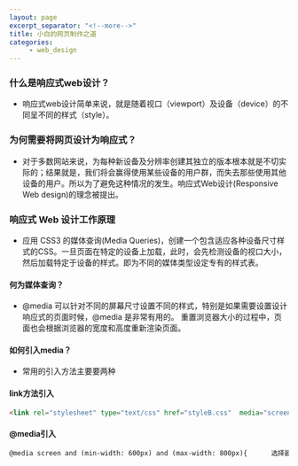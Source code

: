 ```yaml
---
layout: page
excerpt_separator: "<!--more-->"
title: 小白的网页制作之道
categories:
     - web_design
---
```

### 什么是响应式web设计？
- 响应式web设计简单来说，就是随着视口（viewport）及设备（device）的不同呈不同的样式（style）。
<!--more-->
### 为何需要将网页设计为响应式？
- 对于多数网站来说，为每种新设备及分辨率创建其独立的版本根本就是不切实际的；结果就是，我们将会赢得使用某些设备的用户群，而失去那些使用其他设备的用户。所以为了避免这种情况的发生。响应式Web设计(Responsive Web design)的理念被提出。

### 响应式 Web 设计工作原理
- 应用 CSS3 的媒体查询(Media Queries)，创建一个包含适应各种设备尺寸样式的CSS。一旦页面在特定的设备上加载，此时，会先检测设备的视口大小，然后加载特定于设备的样式。即为不同的媒体类型设定专有的样式表。

#### 何为媒体查询？
- @media 可以针对不同的屏幕尺寸设置不同的样式，特别是如果需要设置设计响应式的页面时候，@media 是非常有用的。 重置浏览器大小的过程中，页面也会根据浏览器的宽度和高度重新渲染页面。

#### 如何引入media？
- 常用的引入方法主要要两种
#### link方法引入

```markdown
<link rel="stylesheet" type="text/css" href="styleB.css"  media="screen and (min-width: 600px) and (max-width: 800px)">
```

#### @media引入

```markdown
@media screen and (min-width: 600px) and (max-width: 800px){      选择器{          属性：属性值；      }  }
```